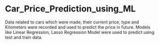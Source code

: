 # Car_Price_Prediction_using_ML
Data related to cars which were made, their current price, type and Kilometers were recorded and used to predict the price in future. Models like Linear Regression, Lasso Regression Model were used to predict using test and train data. 
